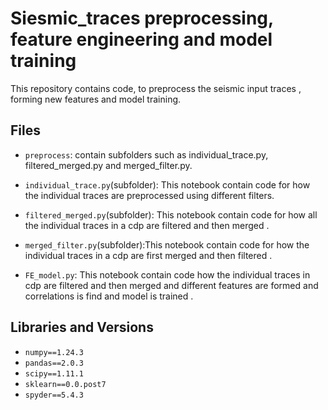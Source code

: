 
# Siesmic_traces preprocessing, feature engineering and model training

This repository contains code, to preprocess the seismic input traces , forming new features and model training.


## Files

* `preprocess`: contain subfolders such as individual_trace.py, filtered_merged.py and merged_filter.py. 
  
* `individual_trace.py`(subfolder): This notebook contain code for how the individual traces are preprocessed using different filters.

* `filtered_merged.py`(subfolder): This notebook contain code for how all the individual traces in a cdp are filtered and then merged .
  
* `merged_filter.py`(subfolder):This notebook contain code for how the individual traces in a cdp are first merged and then filtered .
  
* `FE_model.py`: This notebook contain code how the individual traces in cdp are filtered and then merged and different features are formed and correlations is find and model is trained .


## Libraries and Versions
 * `numpy==1.24.3`
 * `pandas==2.0.3`
 * `scipy==1.11.1`
 * `sklearn==0.0.post7`
 * `spyder==5.4.3`

